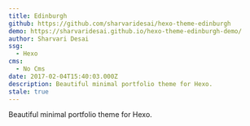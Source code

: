 ```yaml
---
title: Edinburgh
github: https://github.com/sharvaridesai/hexo-theme-edinburgh
demo: https://sharvaridesai.github.io/hexo-theme-edinburgh-demo/
author: Sharvari Desai
ssg:
  - Hexo
cms:
  - No Cms
date: 2017-02-04T15:40:03.000Z
description: Beautiful minimal portfolio theme for Hexo.
stale: true
---
```


Beautiful minimal portfolio theme for Hexo.
